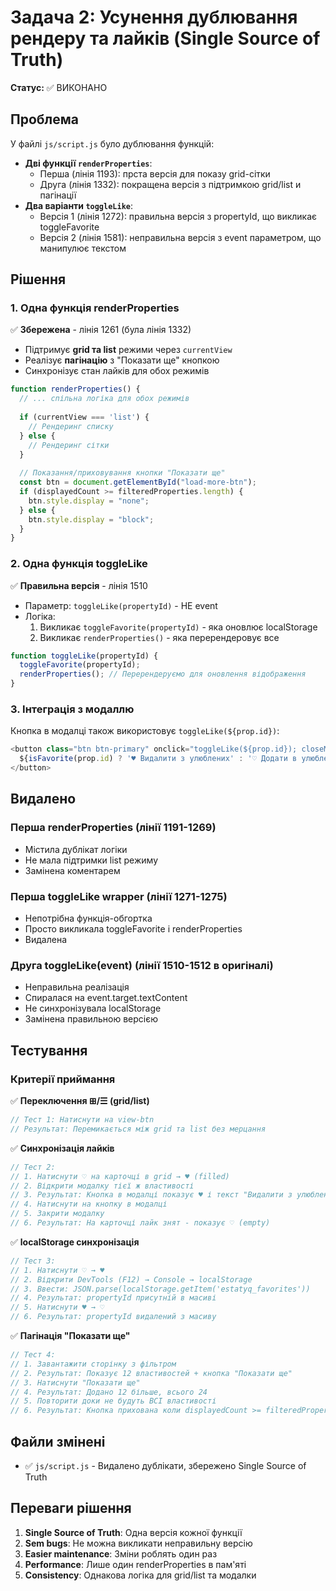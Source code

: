 # Задача 2: Усунення дублювання рендеру та лайків (Single Source of Truth)

**Статус:** ✅ ВИКОНАНО

## Проблема
У файлі `js/script.js` було дублювання функцій:
- **Дві функції `renderProperties`**:
  - Перша (лінія 1193): прста версія для показу grid-сітки
  - Друга (лінія 1332): покращена версія з підтримкою grid/list и пагінації
- **Два варіанти `toggleLike`**:
  - Версія 1 (лінія 1272): правильна версія з propertyId, що викликає toggleFavorite
  - Версія 2 (лінія 1581): неправильна версія з event параметром, що манипулює текстом

## Рішення

### 1. Одна функція renderProperties
✅ **Збережена** - лінія 1261 (була лінія 1332)
- Підтримує **grid та list** режими через `currentView`
- Реалізує **пагінацію** з "Показати ще" кнопкою
- Синхронізує стан лайків для обох режимів

```javascript
function renderProperties() {
  // ... спільна логіка для обох режимів
  
  if (currentView === 'list') {
    // Рендеринг списку
  } else {
    // Рендеринг сітки
  }
  
  // Показання/приховування кнопки "Показати ще"
  const btn = document.getElementById("load-more-btn");
  if (displayedCount >= filteredProperties.length) {
    btn.style.display = "none";
  } else {
    btn.style.display = "block";
  }
}
```

### 2. Одна функція toggleLike
✅ **Правильна версія** - лінія 1510
- Параметр: `toggleLike(propertyId)` - НЕ event
- Логіка:
  1. Викликає `toggleFavorite(propertyId)` - яка оновлює localStorage
  2. Викликає `renderProperties()` - яка перерендеровує все

```javascript
function toggleLike(propertyId) {
  toggleFavorite(propertyId);
  renderProperties(); // Перерендеруємо для оновлення відображення
}
```

### 3. Інтеграція з модаллю
Кнопка в модалці також використовує `toggleLike(${prop.id})`:
```javascript
<button class="btn btn-primary" onclick="toggleLike(${prop.id}); closeModal();">
  ${isFavorite(prop.id) ? '♥ Видалити з улюблених' : '♡ Додати в улюблені'}
</button>
```

## Видалено

### Перша renderProperties (лінії 1191-1269)
- Містила дублікат логіки
- Не мала підтримки list режиму
- Замінена коментарем

### Перша toggleLike wrapper (лінії 1271-1275)
- Непотрібна функція-обгортка
- Просто викликала toggleFavorite і renderProperties
- Видалена

### Друга toggleLike(event) (лінії 1510-1512 в оригіналі)
- Неправильна реалізація
- Спиралася на event.target.textContent
- Не синхронізувала localStorage
- Замінена правильною версією

## Тестування

### Критерії приймання

✅ **Переключення ⊞/☰ (grid/list)**
```javascript
// Тест 1: Натиснути на view-btn
// Результат: Перемикається між grid та list без мерцання
```

✅ **Синхронізація лайків**
```javascript
// Тест 2: 
// 1. Натиснути ♡ на карточці в grid → ♥ (filled)
// 2. Відкрити модалку тієї ж властивості
// 3. Результат: Кнопка в модалці показує ♥ і текст "Видалити з улюблених"
// 4. Натиснути на кнопку в модалці
// 5. Закрити модалку
// 6. Результат: На карточці лайк знят - показує ♡ (empty)
```

✅ **localStorage синхронізація**
```javascript
// Тест 3:
// 1. Натиснути ♡ → ♥
// 2. Відкрити DevTools (F12) → Console → localStorage
// 3. Ввести: JSON.parse(localStorage.getItem('estatyq_favorites'))
// 4. Результат: propertyId присутній в масиві
// 5. Натиснути ♥ → ♡
// 6. Результат: propertyId видалений з масиву
```

✅ **Пагінація "Показати ще"**
```javascript
// Тест 4:
// 1. Завантажити сторінку з фільтром
// 2. Результат: Показує 12 властивостей + кнопка "Показати ще"
// 3. Натиснути "Показати ще"
// 4. Результат: Додано 12 більше, всього 24
// 5. Повторити доки не будуть ВСІ властивості
// 6. Результат: Кнопка прихована коли displayedCount >= filteredProperties.length
```

## Файли змінені

- ✅ `js/script.js` - Видалено дублікати, збережено Single Source of Truth

## Переваги рішення

1. **Single Source of Truth**: Одна версія кожної функції
2. **Sem bugs**: Не можна викликати неправильну версію
3. **Easier maintenance**: Зміни роблять один раз
4. **Performance**: Лише один renderProperties в пам'яті
5. **Consistency**: Однакова логіка для grid/list та модалки

